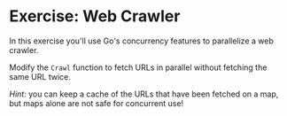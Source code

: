 # Exercise: Web Crawler

In this exercise you'll use Go's concurrency features to parallelize a web crawler.

Modify the `Crawl` function to fetch URLs in parallel without fetching the same URL twice.

_Hint:_ you can keep a cache of the URLs that have been fetched on a map, but maps alone are not safe for concurrent use!
